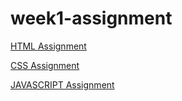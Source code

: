 # week1-assignment
[HTML Assignment](https://github.com/furkanbagirgan/Education-Projects/tree/main/Patika-Egitimleri/Html-Egitimi)

[CSS Assignment](https://github.com/furkanbagirgan/Education-Projects/tree/main/Patika-Egitimleri/Css-Egitimi)

[JAVASCRIPT Assignment](https://github.com/furkanbagirgan/Education-Projects/tree/main/Patika-Egitimleri/Javascript-Egitimi)
